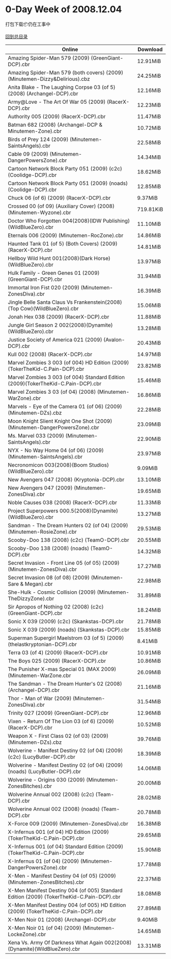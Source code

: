 # 0-Day Week of 2008.12.04

打包下载📦仍在工事中

[回到总目录](https://github.com/alicewish/markdown/blob/master/Catalogs.md)



Online | Download
--- | ---
Amazing Spider-Man 579 (2009) (GreenGiant-DCP).cbr | 12.91MiB
Amazing Spider-Man 579 (both covers) (2009) (Minutemen-Dizzy&Delirious).cbz | 24.25MiB
Anita Blake - The Laughing Corpse 03 (of 5) (2008) (Archangel-DCP).cbr | 12.16MiB
Army@Love - The Art Of War 05 (2009) (RacerX-DCP).cbr | 12.23MiB
Authority 005 (2009) (RacerX-DCP).cbr | 11.47MiB
Batman 682 (2008) (Archangel-DCP & Minutemen-Zone).cbr | 10.72MiB
Birds of Prey 124 (2009) (Minutemen-SaintsAngels).cbr | 22.58MiB
Cable 09 (2009) (Minutemen-DangerPowersZone).cbr | 14.34MiB
Cartoon Network Block Party 051 (2009) (c2c) (Coolidge-DCP).cbr | 18.62MiB
Cartoon Network Block Party 051 (2009) (noads) (Coolidge-DCP).cbr | 12.85MiB
Chuck 06 (of 6) (2009) (RacerX-DCP).cbr | 9.37MiB
Crossed 00 (of 09) (Auxiliary Cover) (2008) (Minutemen-Wyzone).cbr | 719.81KiB
Doctor Who Forgotten 004(2008)(IDW Publishing)(WildBlueZero).cbr | 11.10MiB
Eternals 006 (2009) (Minutemen-RocZone).cbr | 14.86MiB
Haunted Tank 01 (of 5) (Both Covers) (2009) (RacerX-DCP).cbr | 14.81MiB
Hellboy Wild Hunt 001(2008)(Dark Horse)(WildBlueZero).cbr | 13.97MiB
Hulk Family - Green Genes 01 (2009) (GreenGiant-DCP).cbr | 31.94MiB
Immortal Iron Fist 020 (2009) (Minutemen-ZonesDiva).cbr | 16.39MiB
Jingle Belle Santa Claus Vs Frankenstein(2008)(Top Cow)(WildBlueZero).cbr | 15.06MiB
Jonah Hex 038 (2009) (RacerX-DCP).cbr | 11.88MiB
Jungle Girl Season 2 002(2008)(Dynamite)(WildBlueZero).cbr | 13.28MiB
Justice Society of America 021 (2009) (Avalon-DCP).cbr | 20.43MiB
Kull 002 (2008) (RacerX-DCP).cbr | 14.97MiB
Marvel Zombies 3 003 (of 004) HD Edition (2009)(TokerTheKid-C.Pain-DCP).cbr | 23.82MiB
Marvel Zombies 3 003 (of 004) Standard Edition (2009)(TokerTheKid-C.Pain-DCP).cbr | 15.46MiB
Marvel Zombies 3 03 (of 04) (2008) (Minutemen-WarZone).cbr | 16.86MiB
Marvels - Eye of the Camera 01 (of 06) (2009) (Minutemen-DZs).cbz | 22.28MiB
Moon Knight Slient Knight One Shot (2009) (Minutemen-DangerPowersZone).cbr | 23.09MiB
Ms. Marvel 033 (2009) (Minutemen-SaintsAngels).cbr | 22.90MiB
NYX - No Way Home 04 (of 06) (2009) (Minutemen-SaintsAngels).cbr | 23.97MiB
Necronomicon 003(2008)(Boom Studios)(WildBlueZero).cbr | 9.09MiB
New Avengers 047 (2008) (Kryptonia-DCP).cbr | 13.10MiB
New Avengers 047 (2009) (Minutemen-ZonesDiva).cbr | 19.65MiB
Noble Causes 038 (2008) (RacerX-DCP).cbr | 11.33MiB
Project Superpowers 000.5(2008)(Dynamite)(WildBlueZero).cbr | 13.27MiB
Sandman - The Dream Hunters 02 (of 04) (2009) (Minutemen-RosieZone).cbr | 29.53MiB
Scooby-Doo 138 (2008) (c2c) (TeamO-DCP).cbr | 20.55MiB
Scooby-Doo 138 (2008) (noads) (TeamO-DCP).cbr | 14.32MiB
Secret Invasion - Front Line 05 (of 05) (2009) (Minutemen-ZonesDiva).cbr | 17.27MiB
Secret Invasion 08 (of 08) (2009) (Minutemen-Sare & Megan).cbr | 22.98MiB
She-Hulk - Cosmic Collision (2009) (Minutemen-TheDizzyZone).cbr | 31.89MiB
Sir Apropos of Nothing 02 (2008) (c2c) (GreenGiant-DCP).cbr | 18.24MiB
Sonic X 039 (2009) (c2c) (Skankstas-DCP).cbr | 21.78MiB
Sonic X 039 (2009) (noads) (Skankstas-DCP).cbr | 15.85MiB
Superman Supergirl Maelstrom 03 (of 5) (2009) (thelastkryptonian-DCP).cbr | 8.41MiB
Terra 03 (of 4) (2009) (RacerX-DCP).cbr | 10.91MiB
The Boys 025 (2009) (RacerX-DCP).cbr | 10.86MiB
The Punisher X-mas Special 01 (MAX 2009) (Minutemen-WarZone.cbr | 26.09MiB
The Sandman - The Dream Hunter's 02 (2008) (Archangel-DCP).cbr | 21.16MiB
Thor - Man of War (2009) (Minutemen-ZonesDiva).cbr | 31.54MiB
Trinity 027 (2009) (GreenGiant-DCP).cbr | 12.96MiB
Vixen - Return Of The Lion 03 (of 6) (2009) (RacerX-DCP).cbr | 10.52MiB
Weapon X - First Class 02 (of 03) (2009) (Minutemen-DZs).cbz | 39.76MiB
Wolverine - Manifest Destiny 02 (of 04) (2009) (c2c) (LucyButler-DCP).cbr | 18.39MiB
Wolverine - Manifest Destiny 02 (of 04) (2009) (noads) (LucyButler-DCP).cbr | 14.06MiB
Wolverine - Origins 030 (2009) (Minutemen-ZonesBitches).cbr | 20.00MiB
Wolverine Annual 002 (2008) (c2c) (Team-DCP).cbr | 28.02MiB
Wolverine Annual 002 (2008) (noads) (Team-DCP).cbr | 20.78MiB
X-Force 009 (2009) (Minutemen-ZonesDiva).cbr | 16.38MiB
X-Infernus 001 (of 04) HD Edition (2009) (TokerTheKid-C.Pain-DCP).cbr | 29.65MiB
X-Infernus 001 (of 04) Standard Edition (2009) (TokerTheKid-C.Pain-DCP).cbr | 15.90MiB
X-Infernus 01 (of 04) (2009) (Minutemen-DangerPowersZone).cbr | 17.78MiB
X-Men - Manifest Destiny 04 (of 05) (2009) (Minutemen-ZonesBitches).cbr | 22.37MiB
X-Men Manifest Destiny 004 (of 005)  Standard Edition (2009) (TokerTheKid-C.Pain-DCP).cbr | 18.08MiB
X-Men Manifest Destiny 004 (of 005) HD Edition (2009) (TokerTheKid-C.Pain-DCP).cbr | 27.89MiB
X-Men Noir 01 (2008) (Archangel-DCP).cbr | 9.40MiB
X-Men Noir 01 (of 04) (2009) (Minutemen-LockeZone).cbr | 14.65MiB
Xena Vs. Army Of Darkness What Again 002(2008)(Dynamite)(WildBlueZero).cbr | 13.31MiB